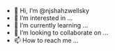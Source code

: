 - 👋 Hi, I’m @njshahzwellsky
- 👀 I’m interested in ...
- 🌱 I’m currently learning ...
- 💞️ I’m looking to collaborate on ...
- 📫 How to reach me ...

<!---
njshahzwellsky/njshahzwellsky is a ✨ special ✨ repository because its `README.md` (this file) appears on your GitHub profile.
You can click the Preview link to take a look at your changes.
--->
